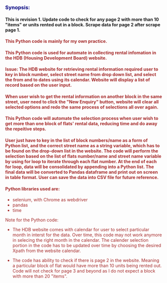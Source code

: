 ### <font color = 'navy'> Synopsis:</font>
#### This is revision 1. Update code to check for any page 2 with more than 10 "items" or units rented out in a block. Scrape data for page 2 after scrape page 1. 
#### <font color = 'brown'> This Python code is mainly for my own practice. </font>
#### <font color = 'brown'> This Python code is used for automate in collecting rental infomation in the HDB (Housing Development Board) website.</font>

#### <font color = 'brown'>Issue: The HDB website for retrieving rental information required user to key in block number, select street name from drop down list, and select the from and to dates using its calendar. Website will display a list of record based on the user input.</font>

#### <font color = 'brown'>When user wish to get the rental information on another block in the same street, user need to click the "New Enquiry" button, website will clear all selected options and redo the same process of selections all over again. </font>

#### <font color = 'brown'> This Python code will automate the selection process when user wish to get more than one block of flats' rental data, reducing time and do away the repeitive steps.</font>

#### <font color = 'brown'> User just have to key in the list of block numbers/name as a form of Python list, and the correct street name as a string variable, which has to be found on the drop-down list in the website. The code will perform the selection based on the list of flats number/name and street name variable by using for loop to iterate through each flat number. At the end of each for loop, data will be consolidated by appending into a Python list. The final data will be converted to Pandas dataframe and print out on screen in table format. User can save the data into CSV file for future reference. </font>

#### <font color = 'brown'> Python libraries used are:
* selenium, with Chrome as webdriver
* pandas
* time

Note for the Python code:
* The HDB website comes with calendar for user to select particular month in interst for the data. Over time, this code may not work anymore in selecing the right month in the calendar. The calender selection portion in the code has to be updated over time by choosing the desired Xpath from the website calendar.

* The code has ability to check if there is page 2 in the website. Meaning a particular block of flat would have more than 10 units being rented out. Code will not check for page 3 and beyond as I do not expect a block with more than 20 "items".
